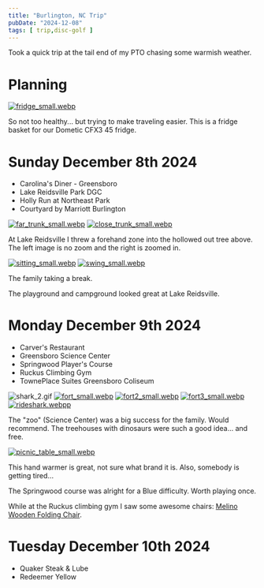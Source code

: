 ```yaml
---
title: "Burlington, NC Trip"
pubDate: "2024-12-08"
tags: [ trip,disc-golf ]
---
```


Took a quick trip at the tail end of my PTO chasing some warmish weather.

# Planning

[![fridge_small.webp](../../assets/2024-burlington/fridge_small.webp)](/images/2024-burlington/fridge.jpg)

So not too healthy... but trying to make traveling easier. This is a fridge basket for our Dometic CFX3 45 fridge.

# Sunday December 8th 2024

- Carolina's Diner - Greensboro
- Lake Reidsville Park DGC
- Holly Run at Northeast Park
- Courtyard by Marriott Burlington

[![far_trunk_small.webp](../../assets/2024-burlington/far_trunk_small.webp)](/images/2024-burlington/far_trunk.jpg)
[![close_trunk_small.webp](../../assets/2024-burlington/close_trunk_small.webp)](/images/2024-burlington/close_trunk.jpg)

At Lake Reidsville I threw a forehand zone into the hollowed out tree above. The left image is no zoom and the right is
zoomed in.

[![sitting_small.webp](../../assets/2024-burlington/sitting_small.webp)](/images/2024-burlington/sitting.jpg)
[![swing_small.webp](../../assets/2024-burlington/swing_small.webp)](/images/2024-burlington/swing.jpg)

The family taking a break.

The playground and campground looked great at Lake Reidsville.

# Monday December 9th 2024

- Carver's Restaurant
- Greensboro Science Center
- Springwood Player's Course
- Ruckus Climbing Gym
- TownePlace Suites Greensboro Coliseum

![shark_2.gif](../../assets/2024-burlington/shark_2.gif)
[![fort_small.webp](../../assets/2024-burlington/fort_small.webp)](/images/2024-burlington/fort.webp)
[![fort2_small.webp](../../assets/2024-burlington/fort2_small.webp)](/images/2024-burlington/fort2.webp)
[![fort3_small.webp](../../assets/2024-burlington/fort3_small.webp)](/images/2024-burlington/fort3.webp)
[![rideshark.webpp](../../assets/2024-burlington/rideshark_small.webp)](/images/2024-burlington/rideshark.webp)

The "zoo" (Science Center) was a big success for the family. Would recommend. The treehouses with dinosaurs were such a
good idea... and
free.

[![picnic_table_small.webp](../../assets/2024-burlington/picnic_table_small.webp)](/images/2024-burlington/picnic_table.jpg)

This hand warmer is great, not sure what brand it is. Also, somebody is getting tired...

The Springwood course was alright for a Blue difficulty. Worth playing once.

While at the Ruckus climbing gym I saw some awesome
chairs: [Melino Wooden Folding Chair](https://www.costco.com/melino-wooden-folding-chair.product.100768979.html).

# Tuesday December 10th 2024

- Quaker Steak & Lube
- Redeemer Yellow